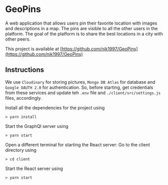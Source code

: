 # GeoPins

A web application that allows users pin their favorite location with images and descriptions in a map. The pins are visible to all the other users in the platform. The goal of the platform is to share the best locations in a city with other peers.

This project is available at [https://github.com/nik1997/GeoPins](https://github.com/nik1997/GeoPins)

## Instructions
We use `Cloudinary` for storing pictures, `Mongo DB Atlas` for database and `Google OAUTH 2.0` for authentication. So, before starting, get credentials from these services and update teh `.env` file and `./client/src/settings.js` files, accordingly.


Install all the dependencies for the project using 
```
> yarn install
```
Start the GraphQl server using
```
> yarn start
```

Open a different terminal for starting the React server:
Go to the client directory using
```
> cd client
```
Start the React server using
```
> yarn start
```